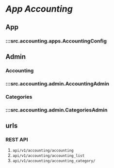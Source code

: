 # ***App Accounting***

## App
### :::src.accounting.apps.AccountingConfig

## Admin

### Accounting
### :::src.accounting.admin.AccountingAdmin

### Categories
### :::src.accounting.admin.CategoriesAdmin

## urls

### REST API

1. ```api/v1/accounting/accounting```
1. ```api/v1/accounting/accounting_list```
2. ```api/v1/accounting/accounting_category/```
